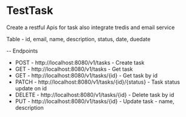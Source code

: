 # TestTask
Create a restful Apis for task also integrate tredis and email service

Table -
id, email, name, description, status, date, duedate

-- Endpoints
- POST - http://localhost:8080/v1/tasks  - Create task 
- GET - http://localhost:8080/v1/tasks  - Get task 
- GET - http://localhost:8080/v1/tasks/{id}  - Get task by id
- PATCH - http://localhost:8080/v1/tasks/{id}/{status}  - Task status update on id
- DELETE - http://localhost:8080/v1/tasks/{id}  - Delete task by id
- PUT - http://localhost:8080/v1/tasks/{id}  - Update task - name, description

